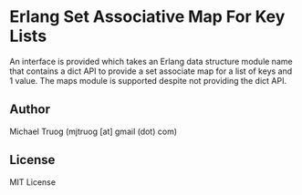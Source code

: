 Erlang Set Associative Map For Key Lists
========================================

An interface is provided which takes an Erlang data structure module name
that contains a dict API to provide a set associate map for a
list of keys and 1 value.  The maps module is supported despite not providing
the dict API.

Author
------

Michael Truog (mjtruog [at] gmail (dot) com)

License
-------

MIT License
